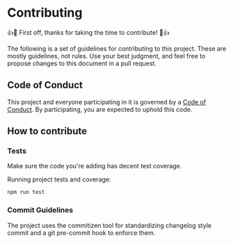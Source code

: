 # Contributing

:+1::tada: First off, thanks for taking the time to contribute! :tada::+1:

The following is a set of guidelines for contributing to this project.
These are mostly guidelines, not rules. Use your best judgment, and feel free to propose changes to this document in a pull request.

## Code of Conduct

This project and everyone participating in it is governed by a [Code of Conduct](./CODE_OF_CONDUCT.md). By participating, you are expected to uphold this code.

## How to contribute

### Tests

Make sure the code you're adding has decent test coverage.

Running project tests and coverage:

```bash
npm run test
```

### Commit Guidelines

The project uses the commitizen tool for standardizing changelog style commit and a git pre-commit hook to enforce them.
